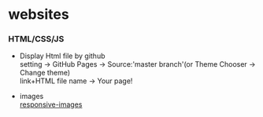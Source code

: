 # websites  
### HTML/CSS/JS  
* Display Html file by github  
setting -> GitHub Pages -> Source:'master branch'(or Theme Chooser -> Change theme)  
link+HTML file name -> Your page!  

* images  
[responsive-images](https://internetingishard.com/html-and-css/responsive-images/)  

